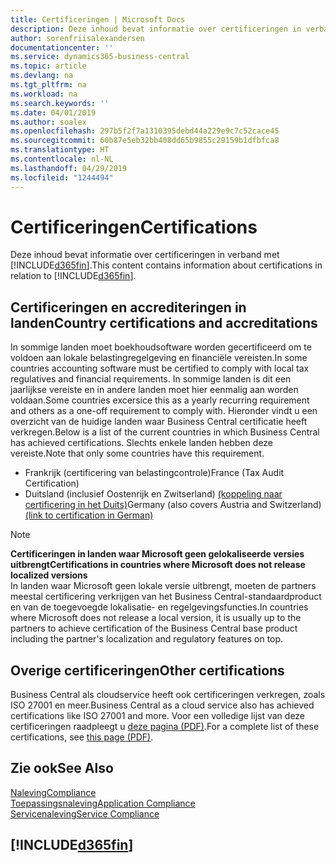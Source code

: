 ```yaml
---
title: Certificeringen | Microsoft Docs
description: Deze inhoud bevat informatie over certificeringen in verband met Business Central.
author: sorenfriisalexandersen
documentationcenter: ''
ms.service: dynamics365-business-central
ms.topic: article
ms.devlang: na
ms.tgt_pltfrm: na
ms.workload: na
ms.search.keywords: ''
ms.date: 04/01/2019
ms.author: soalex
ms.openlocfilehash: 297b5f2f7a1310395debd44a229e9c7c52cace45
ms.sourcegitcommit: 60b87e5eb32bb408dd65b9855c29159b1dfbfca8
ms.translationtype: HT
ms.contentlocale: nl-NL
ms.lasthandoff: 04/29/2019
ms.locfileid: "1244494"
---
```

# <a name="certifications"></a><span data-ttu-id="7c38d-103">Certificeringen</span><span class="sxs-lookup"><span data-stu-id="7c38d-103">Certifications</span></span>  
<span data-ttu-id="7c38d-104">Deze inhoud bevat informatie over certificeringen in verband met [!INCLUDE[d365fin](../includes/d365fin_md.md)].</span><span class="sxs-lookup"><span data-stu-id="7c38d-104">This content contains information about certifications in relation to [!INCLUDE[d365fin](../includes/d365fin_md.md)].</span></span>  

## <a name="country-certifications-and-accreditations"></a><span data-ttu-id="7c38d-105">Certificeringen en accrediteringen in landen</span><span class="sxs-lookup"><span data-stu-id="7c38d-105">Country certifications and accreditations</span></span>
<span data-ttu-id="7c38d-106">In sommige landen moet boekhoudsoftware worden gecertificeerd om te voldoen aan lokale belastingregelgeving en financiële vereisten.</span><span class="sxs-lookup"><span data-stu-id="7c38d-106">In some countries accounting software must be certified to comply with local tax regulatives and financial requirements.</span></span> <span data-ttu-id="7c38d-107">In sommige landen is dit een jaarlijkse vereiste en in andere landen moet hier eenmalig aan worden voldaan.</span><span class="sxs-lookup"><span data-stu-id="7c38d-107">Some countries excersice this as a yearly recurring requirement and others as a one-off requirement to comply with.</span></span> <span data-ttu-id="7c38d-108">Hieronder vindt u een overzicht van de huidige landen waar Business Central certificatie heeft verkregen.</span><span class="sxs-lookup"><span data-stu-id="7c38d-108">Below is a list of the current countries in which Business Central has achieved certifications.</span></span> <span data-ttu-id="7c38d-109">Slechts enkele landen hebben deze vereiste.</span><span class="sxs-lookup"><span data-stu-id="7c38d-109">Note that only some countries have this requirement.</span></span>  
- <span data-ttu-id="7c38d-110">Frankrijk (certificering van belastingcontrole)</span><span class="sxs-lookup"><span data-stu-id="7c38d-110">France (Tax Audit Certification)</span></span>
- <span data-ttu-id="7c38d-111">Duitsland (inclusief Oostenrijk en Zwitserland) [(koppeling naar certificering in het Duits)](https://www.bdo.de/de-de/themen/softwarebescheinungen/bdo/microsoft-dynamics-365-business-central)</span><span class="sxs-lookup"><span data-stu-id="7c38d-111">Germany (also covers Austria and Switzerland) [(link to certification in German)](https://www.bdo.de/de-de/themen/softwarebescheinungen/bdo/microsoft-dynamics-365-business-central)</span></span>

> [!NOTE]  
>  <span data-ttu-id="7c38d-112">**Certificeringen in landen waar Microsoft geen gelokaliseerde versies uitbrengt**</span><span class="sxs-lookup"><span data-stu-id="7c38d-112">**Certifications in countries where Microsoft does not release localized versions**</span></span>  
> <span data-ttu-id="7c38d-113">In landen waar Microsoft geen lokale versie uitbrengt, moeten de partners meestal certificering verkrijgen van het Business Central-standaardproduct en van de toegevoegde lokalisatie- en regelgevingsfuncties.</span><span class="sxs-lookup"><span data-stu-id="7c38d-113">In countries where Microsoft does not release a local version, it is usually up to the partners to achieve certification of the Business Central base product including the partner's localization and regulatory features on top.</span></span>

## <a name="other-certifications"></a><span data-ttu-id="7c38d-114">Overige certificeringen</span><span class="sxs-lookup"><span data-stu-id="7c38d-114">Other certifications</span></span>  
<span data-ttu-id="7c38d-115">Business Central als cloudservice heeft ook certificeringen verkregen, zoals ISO 27001 en meer.</span><span class="sxs-lookup"><span data-stu-id="7c38d-115">Business Central as a cloud service also has achieved certifications like ISO 27001 and more.</span></span> <span data-ttu-id="7c38d-116">Voor een volledige lijst van deze certificeringen raadpleegt u [deze pagina (PDF)](https://aka.ms/d365-compliance-list).</span><span class="sxs-lookup"><span data-stu-id="7c38d-116">For a complete list of these certifications, see [this page (PDF)](https://aka.ms/d365-compliance-list).</span></span>

## <a name="see-also"></a><span data-ttu-id="7c38d-117">Zie ook</span><span class="sxs-lookup"><span data-stu-id="7c38d-117">See Also</span></span>  
[<span data-ttu-id="7c38d-118">Naleving</span><span class="sxs-lookup"><span data-stu-id="7c38d-118">Compliance</span></span>](compliance-overview.md)  
[<span data-ttu-id="7c38d-119">Toepassingsnaleving</span><span class="sxs-lookup"><span data-stu-id="7c38d-119">Application Compliance</span></span>](compliance-application-compliance.md)  
[<span data-ttu-id="7c38d-120">Servicenaleving</span><span class="sxs-lookup"><span data-stu-id="7c38d-120">Service Compliance</span></span>](compliance-service-compliance.md)  

 ## [!INCLUDE[d365fin](../includes/free_trial_md.md)]  
 
